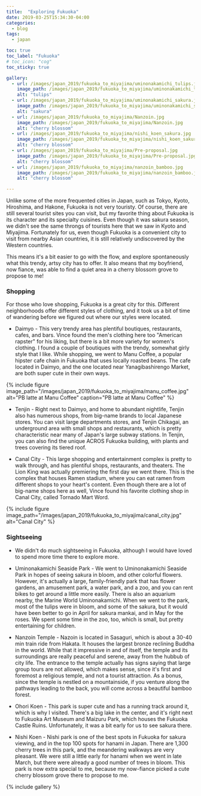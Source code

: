 ```yaml
---
title:  "Exploring Fukuoka"
date: 2019-03-25T15:34:30-04:00
categories:
  - blog
tags:
  - japan

toc: true
toc_label: "Fukuoka"
# toc_icon: "cog"
toc_sticky: true

gallery:
  - url: /images/japan_2019/fukuoka_to_miyajima/uminonakamichi_tulips.jpg
    image_path: /images/japan_2019/fukuoka_to_miyajima/uminonakamichi_tulips.jpg
    alt: "tulips"
  - url: /images/japan_2019/fukuoka_to_miyajima/uminonakamichi_sakura.jpg
    image_path: /images/japan_2019/fukuoka_to_miyajima/uminonakamichi_sakura.jpg
    alt: "sakura"
  - url: /images/japan_2019/fukuoka_to_miyajima/Nanzoin.jpg
    image_path: /images/japan_2019/fukuoka_to_miyajima/Nanzoin.jpg
    alt: "cherry blossom"
  - url: /images/japan_2019/fukuoka_to_miyajima/nishi_koen_sakura.jpg
    image_path: /images/japan_2019/fukuoka_to_miyajima/nishi_koen_sakura.jpg
    alt: "cherry blossom"
  - url: /images/japan_2019/fukuoka_to_miyajima/Pre-proposal.jpg
    image_path: /images/japan_2019/fukuoka_to_miyajima/Pre-proposal.jpg
    alt: "cherry blossom"
  - url: /images/japan_2019/fukuoka_to_miyajima/nanzoin_bamboo.jpg
    image_path: /images/japan_2019/fukuoka_to_miyajima/nanzoin_bamboo.jpg
    alt: "cherry blossom"

---
```


Unlike some of the more frequented cities in Japan, such as Tokyo, Kyoto, Hiroshima, and Hakone, Fukuoka is not very touristy.  Of course, there are still several tourist sites you can visit, but my favorite thing about Fukuoka is its character and its specialty cuisines.  Even though it was sakura season, we didn't see the same throngs of tourists here that we saw in Kyoto and Miyajima.  Fortunately for us, even though Fukuoka is a convenient city to visit from nearby Asian countries, it is still relatively undiscovered by the Western countries. 


This means it's a bit easier to go with the flow, and explore spontaneously what this trendy, artsy city has to offer.  It also means that my boyfriend, now fiance, was able to find a quiet area in a cherry blossom grove to propose to me!  


### Shopping

For those who love shopping, Fukuoka is a great city for this.  Different neighborhoods offer different styles of clothing, and it took us a bit of time of wandering before we figured out where our styles were located.

* Daimyo - This very trendy area has plentiful boutiques, restaurants, cafes, and bars.  Vince found the men's clothing here too "American rapster" for his liking, but there is a bit more variety for women's clothing.  I found a couple of boutiques with the trendy, somewhat girly style that I like.  While shopping, we went to Manu Coffee, a popular hipster cafe chain in Fukuoka that uses locally roasted beans.  The cafe located in Daimyo, and the one located near Yanagibashirengo Market, are both super cute in their own ways.  

{% include figure image_path="/images/japan_2019/fukuoka_to_miyajima/manu_coffee.jpg" alt="PB latte at Manu Coffee" caption="PB latte at Manu Coffee" %}

* Tenjin - Right next to Daimyo, and home to abundant nightlife, Tenjin also has numerous shops, from big-name brands to local Japanese stores.  You can visit large departments stores, and Tenjin Chikagai, an underground area with small shops and restaurants, which is pretty characteristic near many of Japan's large subway stations.  In Tenjin, you can also find the unique ACROS Fukuoka building, with plants and trees covering its tiered roof.


* Canal City - This large shopping and entertainment complex is pretty to walk through, and has plentiful shops, restaurants, and theaters.  The Lion King was actually premiering the first day we went there.  This is the complex that houses Ramen stadium, where you can eat ramen from different shops to your heart's content.  Even though there are a lot of big-name shops here as well, Vince found his favorite clothing shop in Canal City, called Tornado Mart Word.

{% include figure image_path="/images/japan_2019/fukuoka_to_miyajima/canal_city.jpg" alt="Canal City" %}

### Sightseeing

* We didn't do much sightseeing in Fukuoka, although I would have loved to spend more time there to explore more.  

- Uminonakamichi Seaside Park - We went to Uminonakamichi Seaside Park in hopes of seeing sakura in bloom, and other colorful flowers.  However, it's actually a large, family-friendly park that has flower gardens, an amusement park, a water park, and a zoo, and you can rent bikes to get around a little more easily.  There is also an aquarium nearby, the Marine World Uminonakamichi.  When we went to the park, most of the tulips were in bloom, and some of the sakura, but it would have been better to go in April for sakura mankai, and in May for the roses.  We spent some time in the zoo, too, which is small, but pretty entertaining for children.


- Nanzoin Temple - Nazoin is located in Sasaguri, which is about a 30-40 min train ride from Hakata.  It houses the largest bronze reclining Buddha in the world.  While that it impressive in and of itself, the temple and its surroundings are really peaceful and serene, away from the hubbub of city life.  The entrance to the temple actually has signs saying that large group tours are not allowed, which makes sense, since it's first and foremost a religious temple, and not a tourist attraction.  As a bonus, since the temple is nestled on a mountainside, if you venture along the pathways leading to the back, you will come across a beautiful bamboo forest.  


- Ohori Koen - This park is super cute and has a running track around it, which is why I visited.  There's a big lake in the center, and it's right next to Fukuoka Art Museum and Maizuru Park, which houses the Fukuoka Castle Ruins.  Unfortunately, it was a bit early for us to see sakura there.  


- Nishi Koen - Nishi park is one of the best spots in Fukuoka for sakura viewing, and in the top 100 spots for hanami in Japan. There are 1,300 cherry trees in this park, and the meandering walkways are very pleasant.  We were still a little early for hanami when we went in late March, but there were already a good number of trees in bloom.  This park is now extra special to me, because my now-fiance picked a cute cherry blossom grove there to propose to me. 

{% include gallery %}